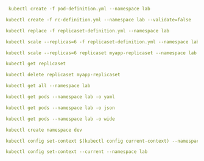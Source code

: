 ```yml
 kubectl create -f pod-definition.yml --namespace lab
```


```yml
kubectl create -f rc-definition.yml --namespace lab --validate=false
```

```yml
kubectl replace -f replicaset-definition.yml --namespace lab
```

```yml
kubectl scale --replicas=6 -f replicaset-definition.yml --namespace lab
```

```yml
kubectl scale --replicas=6 replicaset myapp-replicaset --namespace lab
```

```yml
kubectl get replicaset
```

```yml
kubectl delete replicaset myapp-replicaset
```

```yml
kubectl get all --namespace lab
```

```yml
kubectl get pods --namespace lab -o yaml
```

```yml
kubectl get pods --namespace lab -o json
```

```yml
kubectl get pods --namespace lab -o wide
```

```yml
kubectl create namespace dev
```

```yml
kubectl config set-context $(kubectl config current-context) --namespace=dev
```

```yml
kubectl config set-context --current --namespace lab
```
